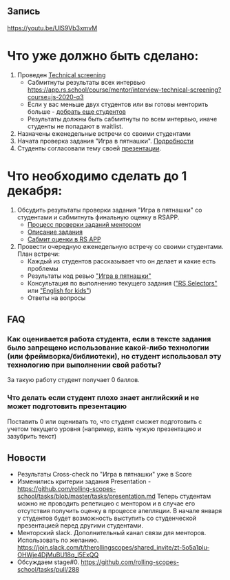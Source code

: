 ## Запись
https://youtu.be/UlS9Vb3xmvM

# Что уже должно быть сделано:
1. Проведен [Technical screening](https://github.com/rolling-scopes-school/mentoring/blob/master/JS-FE-2020Q3/how-to-get-mentees.md#%D0%B4%D0%BE%D0%B1%D0%BE%D1%80-%D1%81%D1%82%D1%83%D0%B4%D0%B5%D0%BD%D1%82%D0%BE%D0%B2)
    - Сабмитнуты результаты всех интервью https://app.rs.school/course/mentor/interview-technical-screening?course=js-2020-q3
    - Если у вас меньше двух студентов или вы готовы менторить больше - [добрать еще студентов](https://github.com/rolling-scopes-school/mentoring/blob/master/JS-FE-2020Q3/how-to-get-mentees.md#%D0%B4%D0%BE%D0%B1%D0%BE%D1%80-%D1%81%D1%82%D1%83%D0%B4%D0%B5%D0%BD%D1%82%D0%BE%D0%B2)
    - Результаты должны быть сабмитнуты по всем интервью, иначе студенты не попадают в waitlist.
2. Назначены еженедельные встречи со своими студентами
3. Начата проверка задания "Игра в пятнашки". [Подробности](https://github.com/rolling-scopes-school/mentoring/blob/master/JS-FE-2020Q3/weekly-1.md#%D1%87%D1%82%D0%BE-%D0%BD%D0%B5%D0%BE%D0%B1%D1%85%D0%BE%D0%B4%D0%B8%D0%BC%D0%BE-%D1%81%D0%B4%D0%B5%D0%BB%D0%B0%D1%82%D1%8C-%D0%B4%D0%BE-24-%D0%BD%D0%BE%D1%8F%D0%B1%D1%80%D1%8F)
4. Студенты согласовали тему своей [презентации](https://github.com/rolling-scopes-school/tasks/blob/master/tasks/presentation.md). 

# Что необходимо сделать до 1 декабря:
1. Обсудить результаты проверки задания "Игра в пятнашки" со студентами и сабмитнуть финальную оценку в RSAPP.  
    - [Процесс проверки заданий ментором](https://docs.rs.school/#/pull-request-review-process)
    - [Описание задания](https://github.com/rolling-scopes-school/tasks/blob/master/tasks/gem-pazzle/codejam-the-gem-puzzle.md)
    - [Сабмит оценки в RS APP](https://app.rs.school/course/mentor/submit-review?course=js-2020-q3)
2. Провести очередную еженедельную встречу со своими студентами. План встречи:
     - Каждый из студентов рассказывает что он делает и какие есть проблемы
     - Результаты код ревью ["Игра в пятнашки"](https://github.com/rolling-scopes-school/tasks/blob/master/tasks/gem-pazzle/codejam-the-gem-puzzle.md)
     - Консультация по выполнению текущего задания (["RS Selectors"](https://github.com/rolling-scopes-school/tasks/blob/master/tasks/rs-css.md) или ["English for kids"](https://github.com/rolling-scopes-school/tasks/blob/master/tasks/rslang/english-for-kids.md))
     - Ответы на вопросы

## FAQ
### Как оценивается работа студента, если в тексте задания было запрещено использование какой-либо технологии (или фреймворка/библиотеки), но студент использовал эту технологию при выполнении свой работы?  
За такую работу студент получает 0 баллов.

### Что делать если студент плохо знает английский и не может подготовить презентацию
Поставить 0 или оценивать то, что студент сможет подготовить с учетом текущего уровня (например, взять чужую презентацию и зазубрить текст)

## Новости
- Результаты Cross-check по "Игра в пятнашки" уже в Score 
- Изменились критерии задания Presentation - https://github.com/rolling-scopes-school/tasks/blob/master/tasks/presentation.md
Теперь студентам можно не проводить репетицию с ментором и в случае его отсутствия получить оценку в процессе апелляции. В начале января у студентов будет возможность выступить со студенческой презентацией перед другими студентами.
- Менторский slack. Дополнительный канал связи для менторов. Использовать по желанию.
https://join.slack.com/t/therollingscopes/shared_invite/zt-5o5a1plu-OHWje4DjMuBU18q_l5ExQQ
- Обсуждаем stage#0. https://github.com/rolling-scopes-school/tasks/pull/288
